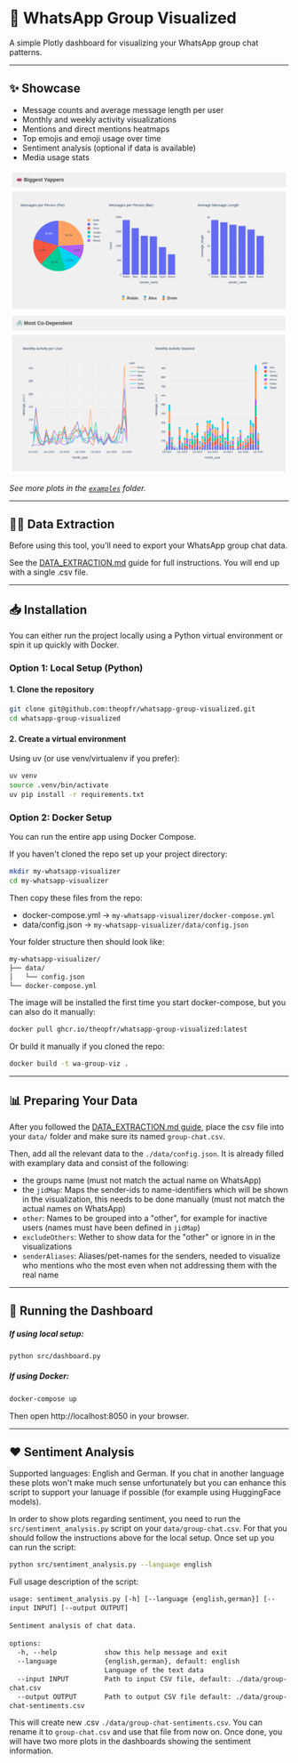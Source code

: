 # 💬 WhatsApp Group Visualized

A simple Plotly dashboard for visualizing your WhatsApp group chat patterns.

---

## ✨ Showcase
- Message counts and average message length per user
- Monthly and weekly activity visualizations
- Mentions and direct mentions heatmaps
- Top emojis and emoji usage over time
- Sentiment analysis (optional if data is available)
- Media usage stats

<p align="center">
  <img src="./examples/example1.png" />
  <img src="./examples/example2.png" />
</p>

*See more plots in the [`examples`](./examples) folder.*

---

## 🧑‍💻 Data Extraction
Before using this tool, you'll need to export your WhatsApp group chat data.

See the [DATA_EXTRACTION.md](./DATA_EXTRACTION.md) guide for full instructions. You will end up with a single .csv file.

---

## 📥 Installation
You can either run the project locally using a Python virtual environment or spin it up quickly with Docker.

### Option 1: Local Setup (Python)

#### 1. Clone the repository
```bash
git clone git@github.com:theopfr/whatsapp-group-visualized.git
cd whatsapp-group-visualized
```

#### 2. Create a virtual environment
Using uv (or use venv/virtualenv if you prefer):

```bash
uv venv
source .venv/bin/activate
uv pip install -r requirements.txt
```

### Option 2: Docker Setup
You can run the entire app using Docker Compose.

If you haven't cloned the repo set up your project directory:
```bash
mkdir my-whatsapp-visualizer
cd my-whatsapp-visualizer
```
Then copy these files from the repo:
- docker-compose.yml → ``my-whatsapp-visualizer/docker-compose.yml``
- data/config.json → ``my-whatsapp-visualizer/data/config.json``

Your folder structure then should look like:
```
my-whatsapp-visualizer/
├── data/
│   └── config.json
└── docker-compose.yml
```

The image will be installed the first time you start docker-compose, but you can also do it manually:
```bash
docker pull ghcr.io/theopfr/whatsapp-group-visualized:latest
```

Or build it manually if you cloned the repo:
```bash
docker build -t wa-group-viz .
```

---

## 📊 Preparing Your Data
After you followed the [DATA_EXTRACTION.md guide](./DATA_EXTRACTION.md), place the csv file into your ``data/`` folder and make sure its named ``group-chat.csv``.

Then, add all the relevant data to the ``./data/config.json``. It is already filled with examplary data and consist of the following:
- the groups name (must not match the actual name on WhatsApp)
- the ``jidMap``: Maps the sender-ids to name-identifiers which will be shown in the visualization, this needs to be done manually (must not match the actual names on WhatsApp)
- ``other``: Names to be grouped into a "other", for example for inactive users (names must have been defined in ``jidMap``)
- ``excludeOthers``: Wether to show data for the "other" or ignore in in the visualizations
- ``senderAliases``: Aliases/pet-names for the senders, needed to visualize who mentions who the most even when not addressing them with the real name

---

## 🚀 Running the Dashboard
##### If using local setup:
```bash
python src/dashboard.py
```

##### If using Docker:

```bash
docker-compose up
```

Then open http://localhost:8050 in your browser.

---

## ❤️ Sentiment Analysis
Supported languages: English and German. If you chat in another language these plots won't make much sense unfortunately but you can enhance this script to support your lanuage if possible (for example using HuggingFace models).

In order to show plots regarding sentiment, you need to run the ``src/sentiment_analysis.py`` script on your ``data/group-chat.csv``.
For that you should follow the instructions above for the local setup. Once set up you can run the script:

```bash
python src/sentiment_analysis.py --language english
```

Full usage description of the script:
```
usage: sentiment_analysis.py [-h] [--language {english,german}] [--input INPUT] [--output OUTPUT]

Sentiment analysis of chat data.

options:
  -h, --help            show this help message and exit
  --language            {english,german}, default: english
                        Language of the text data
  --input INPUT         Path to input CSV file, default: ./data/group-chat.csv
  --output OUTPUT       Path to output CSV file default: ./data/group-chat-sentiments.csv
```

This will create new .csv ``./data/group-chat-sentiments.csv``. You can rename it to ``group-chat.csv`` and use that file from now on. Once done, you will have two more plots in the dashboards showing the sentiment information.